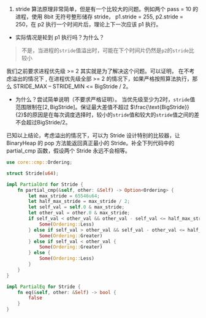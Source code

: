 1. stride 算法原理非常简单，但是有一个比较大的问题。例如两个 pass = 10 的进程，使用 8bit 无符号整形储存 stride， p1.stride = 255, p2.stride = 250，在 p2 执行一个时间片后，理论上下一次应该 p1 执行。

- 实际情况是轮到 p1 执行吗？为什么？
> 不是，当进程的`stride`值溢出时，可能在下个时间片仍然是`p2`的`stride`比较小

我们之前要求进程优先级 >= 2 其实就是为了解决这个问题。可以证明， 在不考虑溢出的情况下 , 在进程优先级全部 >= 2 的情况下，如果严格按照算法执行，那么 STRIDE_MAX – STRIDE_MIN <= BigStride / 2。

- 为什么？尝试简单说明（不要求严格证明）。
当优先级至少为2时，`stride`值范围限制在$[2, \text{BigStride}]$。保证最大差值不超过 $\frac{\text{BigStride}}{2}$的原因是在每次调度选择时，较小的`stride`值和较大的`stride`值之间的差不会超过$\text{BigStride} /2$。

已知以上结论，考虑溢出的情况下，可以为 Stride 设计特别的比较器，让 BinaryHeap<Stride> 的 pop 方法能返回真正最小的 Stride。补全下列代码中的 partial_cmp 函数，假设两个 Stride 永远不会相等。


```rust
use core::cmp::Ordering;

struct Stride(u64);

impl PartialOrd for Stride {
    fn partial_cmp(&self, other: &Self) -> Option<Ordering> {
        let max_stride = 65546u64;      
        let half_max_stride = max_stride / 2;
        let self_val = self.0 & max_stride;
        let other_val = other.0 & max_stride;
        if self_val < other_val && other_val - self_val <= half_max_stride {
            Some(Ordering::Less)
        } else if self_val > other_val && self_val - other_val <= half_max_stride {
            Some(Ordering::Greater)
        } else if self_val < other_val {
            Some(Ordering::Greater)
        } else {
            Some(Ordering::Less)
        }
    }
}

impl PartialEq for Stride {
    fn eq(&self, other: &Self) -> bool {
        false
    }
}

```